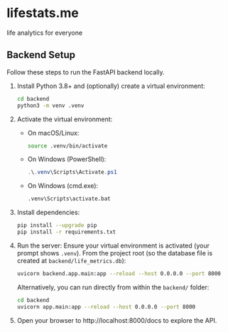 # lifestats.me
life analytics for everyone

## Backend Setup

Follow these steps to run the FastAPI backend locally.

1. Install Python 3.8+ and (optionally) create a virtual environment:
   ```bash
   cd backend
   python3 -m venv .venv
   ```

2. Activate the virtual environment:
   - On macOS/Linux:
     ```bash
     source .venv/bin/activate
     ```
   - On Windows (PowerShell):
     ```powershell
     .\.venv\Scripts\Activate.ps1
     ```
   - On Windows (cmd.exe):
     ```cmd
     .venv\Scripts\activate.bat
     ```

3. Install dependencies:
   ```bash
   pip install --upgrade pip
   pip install -r requirements.txt
   ```

4. Run the server:
   Ensure your virtual environment is activated (your prompt shows `.venv`).
   From the project root (so the database file is created at `backend/life_metrics.db`):
   ```bash
   uvicorn backend.app.main:app --reload --host 0.0.0.0 --port 8000
   ```
   Alternatively, you can run directly from within the `backend/` folder:
   ```bash
   cd backend
   uvicorn app.main:app --reload --host 0.0.0.0 --port 8000
   ```

5. Open your browser to http://localhost:8000/docs to explore the API.
